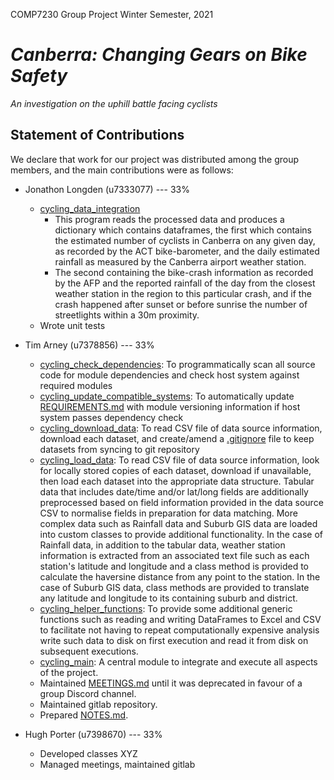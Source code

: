 COMP7230 Group Project
Winter Semester, 2021

# _Canberra: Changing Gears on Bike Safety_
_An investigation on the uphill battle facing cyclists_

## Statement of Contributions

We declare that work for our project was distributed among the group members,
and the main contributions were as follows:

* Jonathon Longden (u7333077) --- 33%
  - [cycling_data_integration](cycling_data_integration.py)
    - This program reads the processed data and produces a dictionary which contains dataframes, the first which contains the estimated number of cyclists in Canberra on any given day, as recorded by the ACT bike-barometer, and the daily estimated rainfall as measured by the  Canberra airport weather station.
    - The second containing the bike-crash information as recorded by the AFP and the reported rainfall of the day from the closest weather station in the region to this particular crash, and if the crash happened after sunset or before sunrise the number of streetlights within a 30m proximity. 
  - Wrote unit tests

* Tim Arney (u7378856) --- 33%
  - [cycling_check_dependencies](cycling_check_dependencies.py): To programmatically scan all source code for module dependencies and check host system against required modules
  - [cycling_update_compatible_systems](cycling_update_compatible_systems.py): To automatically update [REQUIREMENTS.md](REQUIREMENTS.md) with module versioning information if host system passes dependency check
  - [cycling_download_data](cycling_download_data.py): To read CSV file of data source information, download each dataset, and create/amend a [.gitignore](.gitignore) file to keep datasets from syncing to git repository
  - [cycling_load_data](cycling_load_data.py): To read CSV file of data source information, look for locally stored copies of each dataset, download if unavailable, then load each dataset into the appropriate data structure.  Tabular data that includes date/time and/or lat/long fields are additionally preprocessed based on field information provided in the data source CSV to normalise fields in preparation for data matching.  More complex data such as Rainfall data and Suburb GIS data are loaded into custom classes to provide additional functionality.  In the case of Rainfall data, in addition to the tabular data, weather station information is extracted from an associated text file such as each station's latitude and longitude and a class method is provided to calculate the haversine distance from any point to the station.  In the case of Suburb GIS data, class methods are provided to translate any latitude and longitude to its containing suburb and district.
  - [cycling_helper_functions](cycling_helper_functions.py): To provide some additional generic functions such as reading and writing DataFrames to Excel and CSV to facilitate not having to repeat computationally expensive analysis write such data to disk on first execution and read it from disk on subsequent executions.
  - [cycling_main](cycling_main.py): A central module to integrate and execute all aspects of the project.
  - Maintained [MEETINGS.md](MEETINGS.md) until it was deprecated in favour of a group Discord channel.
  - Maintained gitlab repository.
  - Prepared [NOTES.md](NOTES.md).

* Hugh Porter (u7398670) --- 33%
  - Developed classes XYZ
  - Managed meetings, maintained gitlab
